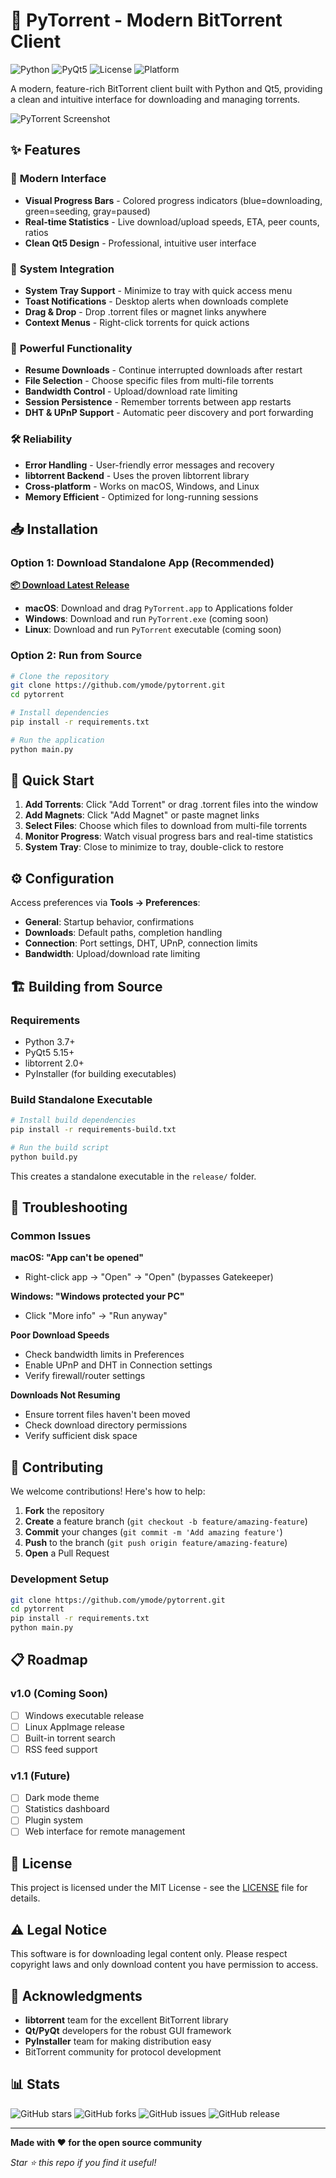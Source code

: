 # 🚀 PyTorrent - Modern BitTorrent Client

![Python](https://img.shields.io/badge/Python-3.7+-blue.svg)
![PyQt5](https://img.shields.io/badge/PyQt5-5.15+-green.svg)
![License](https://img.shields.io/badge/License-MIT-yellow.svg)
![Platform](https://img.shields.io/badge/Platform-macOS%20%7C%20Windows%20%7C%20Linux-lightgrey.svg)

A modern, feature-rich BitTorrent client built with Python and Qt5, providing a clean and intuitive interface for downloading and managing torrents.

![PyTorrent Screenshot](icon.svg)

## ✨ Features

### 🎨 **Modern Interface**
- **Visual Progress Bars** - Colored progress indicators (blue=downloading, green=seeding, gray=paused)
- **Real-time Statistics** - Live download/upload speeds, ETA, peer counts, ratios
- **Clean Qt5 Design** - Professional, intuitive user interface

### 🔄 **System Integration**
- **System Tray Support** - Minimize to tray with quick access menu
- **Toast Notifications** - Desktop alerts when downloads complete
- **Drag & Drop** - Drop .torrent files or magnet links anywhere
- **Context Menus** - Right-click torrents for quick actions

### 💪 **Powerful Functionality**
- **Resume Downloads** - Continue interrupted downloads after restart
- **File Selection** - Choose specific files from multi-file torrents
- **Bandwidth Control** - Upload/download rate limiting
- **Session Persistence** - Remember torrents between app restarts
- **DHT & UPnP Support** - Automatic peer discovery and port forwarding

### 🛠️ **Reliability**
- **Error Handling** - User-friendly error messages and recovery
- **libtorrent Backend** - Uses the proven libtorrent library
- **Cross-platform** - Works on macOS, Windows, and Linux
- **Memory Efficient** - Optimized for long-running sessions

## 📥 Installation

### Option 1: Download Standalone App (Recommended)
**[📦 Download Latest Release](https://github.com/ymode/pytorrent/releases/latest)**

- **macOS**: Download and drag `PyTorrent.app` to Applications folder
- **Windows**: Download and run `PyTorrent.exe` (coming soon)
- **Linux**: Download and run `PyTorrent` executable (coming soon)

### Option 2: Run from Source
```bash
# Clone the repository
git clone https://github.com/ymode/pytorrent.git
cd pytorrent

# Install dependencies
pip install -r requirements.txt

# Run the application
python main.py
```

## 🚀 Quick Start

1. **Add Torrents**: Click "Add Torrent" or drag .torrent files into the window
2. **Add Magnets**: Click "Add Magnet" or paste magnet links
3. **Select Files**: Choose which files to download from multi-file torrents
4. **Monitor Progress**: Watch visual progress bars and real-time statistics
5. **System Tray**: Close to minimize to tray, double-click to restore

## ⚙️ Configuration

Access preferences via **Tools → Preferences**:

- **General**: Startup behavior, confirmations
- **Downloads**: Default paths, completion handling  
- **Connection**: Port settings, DHT, UPnP, connection limits
- **Bandwidth**: Upload/download rate limiting

## 🏗️ Building from Source

### Requirements
- Python 3.7+
- PyQt5 5.15+
- libtorrent 2.0+
- PyInstaller (for building executables)

### Build Standalone Executable
```bash
# Install build dependencies
pip install -r requirements-build.txt

# Run the build script
python build.py
```

This creates a standalone executable in the `release/` folder.

## 🐛 Troubleshooting

### Common Issues

**macOS: "App can't be opened"**
- Right-click app → "Open" → "Open" (bypasses Gatekeeper)

**Windows: "Windows protected your PC"**  
- Click "More info" → "Run anyway"

**Poor Download Speeds**
- Check bandwidth limits in Preferences
- Enable UPnP and DHT in Connection settings
- Verify firewall/router settings

**Downloads Not Resuming**
- Ensure torrent files haven't been moved
- Check download directory permissions
- Verify sufficient disk space

## 🤝 Contributing

We welcome contributions! Here's how to help:

1. **Fork** the repository
2. **Create** a feature branch (`git checkout -b feature/amazing-feature`)
3. **Commit** your changes (`git commit -m 'Add amazing feature'`)
4. **Push** to the branch (`git push origin feature/amazing-feature`)
5. **Open** a Pull Request

### Development Setup
```bash
git clone https://github.com/ymode/pytorrent.git
cd pytorrent
pip install -r requirements.txt
python main.py
```

## 📋 Roadmap

### v1.0 (Coming Soon)
- [ ] Windows executable release
- [ ] Linux AppImage release
- [ ] Built-in torrent search
- [ ] RSS feed support

### v1.1 (Future)
- [ ] Dark mode theme
- [ ] Statistics dashboard
- [ ] Plugin system
- [ ] Web interface for remote management

## 📄 License

This project is licensed under the MIT License - see the [LICENSE](LICENSE) file for details.

## ⚠️ Legal Notice

This software is for downloading legal content only. Please respect copyright laws and only download content you have permission to access.

## 🙏 Acknowledgments

- **libtorrent** team for the excellent BitTorrent library
- **Qt/PyQt** developers for the robust GUI framework
- **PyInstaller** team for making distribution easy
- BitTorrent community for protocol development

## 📊 Stats

![GitHub stars](https://img.shields.io/github/stars/ymode/pytorrent)
![GitHub forks](https://img.shields.io/github/forks/ymode/pytorrent)
![GitHub issues](https://img.shields.io/github/issues/ymode/pytorrent)
![GitHub release](https://img.shields.io/github/v/release/ymode/pytorrent)

---

**Made with ❤️ for the open source community**

*Star ⭐ this repo if you find it useful!*
